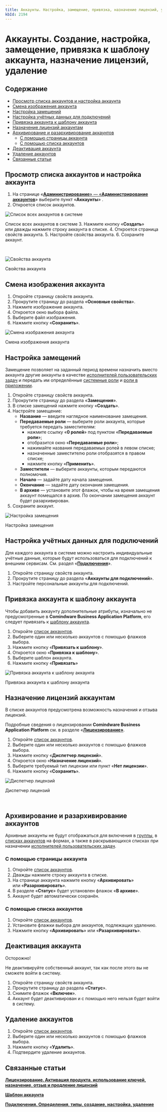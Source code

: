 ```yaml
---
title: Аккаунты. Настройка, замещение, привязка, назначение лицензий, удаление
kbId: 2194
---
```


# Аккаунты. Создание, настройка, замещение, привязка к шаблону аккаунта, назначение лицензий, удаление

## Содержание

- [Просмотр списка аккаунтов и настройка аккаунта](#mcetoc_1gjrh0knp2)
- [Смена изображения аккаунта](#mcetoc_1hqkmeu4o2)
- [Настройка замещений](#mcetoc_1hqkofvke2)
- [Настройка учётных данных для подключений](#mcetoc_1gjrh0knp7)
- [Привязка аккаунта к шаблону аккаунта](#mcetoc_1gjrh0knp3)
- [Назначение лицензий аккаунтам](#mcetoc_1gjrh0knp4)
- [Архивирование и разархивирование аккаунтов](#mcetoc_1hqkmevig3)
    - [С помощью страницы аккаунта](#mcetoc_1hqkodaj20)
    - [С помощью списка аккаунтов](#mcetoc_1hqkodo3k1)
- [Деактивация аккаунта](#mcetoc_1hqkmccma0)
- [Удаление аккаунтов](#mcetoc_1gjrh0knp8)
- [Связанные статьи](#mcetoc_1hpqemkrs1)

## Просмотр списка аккаунтов и настройка аккаунта

1. На странице «[**Администрирование**» — «**Администрирование аккаунтов**](https://kb.comindware.ru/article.php?id=2191)» выберите пункт «**Аккаунты**» *‌*.
2. Откроется список аккаунтов.


![Список всех аккаунтов в системе](https://kb.comindware.ru/assets/img_660ea5aa9f2f4.png)

Список всех аккаунтов в системе
3. Нажмите кнопку «**Создать**» или дважды нажмите строку аккаунта в списке.
4. Откроется страница свойств аккаунта.
5. Настройте свойства аккаунта.
6. Сохраните аккаунт.   

 

![Свойства аккаунта](https://kb.comindware.ru/assets/account_properties.png)

Свойства аккаунта

## Смена изображения аккаунта

1. Откройте страницу свойств аккаунта.
2. Прокрутите страницу до раздела «**Основные свойства**».
3. Нажмите изображение аккаунта.
4. Откроется окно выбора файла.
5. Выберите файл изображения.
6. Нажмите кнопку «**Сохранить**».


![Смена изображения аккаунта](https://kb.comindware.ru/assets/account_image.png)

Смена изображения аккаунта

## Настройка замещений

Замещение позволяет на заданный период времени назначить вместо аккаунта другие аккаунты в качестве [исполнителей пользовательских задач](https://kb.comindware.ru/article.php?id=2392#mcetoc_1h289ssrq3) и передать им определённые [системные роли](https://kb.comindware.ru/article.php?id=2175) и [роли в приложении](https://kb.comindware.ru/article.php?id=2208).

1. Откройте страницу свойств аккаунта.
2. Прокрутите страницу до раздела «**Замещения**».
3. В списке замещений нажмите кнопку «**Создать**».
4. Настройте замещение:
    - **Название** — введите наглядное наименование замещения.
    - **Передаваемые роли** — выберите роли аккаунта, которые требуется передать заместителям:
        - нажмите ссылку «**0 ролей**» под пунктом «**Передаваемые роли**»;
        - отобразится окно «**Передаваемые роли**»;
        - нажимайте названия передаваемых ролей в левом списке;
        - назначенные заместителю роли отобразятся в правом списке;
        - нажмите кнопку «**Применить**».
    - **Заместители** — выберите аккаунты, которым передаются полномочия.
    - **Начало** — задайте дату начала замещения.
    - **Окончание** — задайте дату окончания замещения.
    - **В архиве** — установите этот флажок, чтобы на время замещения аккаунт помещался в архив. По окончании замещения аккаунт будет разархивирован.
5. Сохраните аккаунт.

![Настройка замещения](https://kb.comindware.ru/assets/img_660ec238839c4.png)

Настройка замещения

## Настройка учётных данных для подключений

Для каждого аккаунта в системе можно настроить индивидуальные учётные данные, которые будут использоваться для подключений к внешним сервисам. См. раздел «**[Подключения](https://kb.comindware.ru/article.php?id=2205)**».

1. Откройте страницу свойств аккаунта.
2. Прокрутите страницу до раздела «**Аккаунты для подключений**».
3. Настройте персональные аккаунты для подключений.

## Привязка аккаунта к шаблону аккаунта

Чтобы добавить аккаунту дополнительные атрибуты, изначально не предусмотренные в **Comindware Business Application Platform**, его следует привязать к [шаблону аккаунта](https://kb.comindware.ru/article.php?id=2223).

1. Откройте [список аккаунтов](#mcetoc_1gjrh0knp2).
2. Выберите один или несколько аккаунтов с помощью флажков выбора.
3. Нажмите кнопку «**Привязать к шаблону**».
4. Откроется окно «**Привязка к шаблону**».
5. Выберите шаблон аккаунта.
6. Нажмите кнопку «**Привязать**»

![Привязка аккаунта к шаблону аккаунта](https://kb.comindware.ru/assets/account_link_to_template.png)

Привязка аккаунта к шаблону аккаунта

## Назначение лицензий аккаунтам

В списке аккаунтов предусмотрена возможность назначения и отзыва лицензий.

Подробные сведения о лицензировании **Comindware Business Application Platform** см. в разделе «**[Лицензирование](https://kb.comindware.ru/article.php?id=2183)[»](https://kb.comindware.ru/article.php?id=2183)**.

1. Откройте [список аккаунтов](#mcetoc_1gjrh0knp2).
2. Выберите один или несколько аккаунтов с помощью флажков выбора.
3. Нажмите кнопку «**Диспетчер лицензий**».
4. Откроется окно «**Назначение лицензий**».
5. Выберите требуемый тип лицензии или пункт «**Нет лицензии**».
6. Нажмите кнопку «**Сохранить**».

![Диспетчер лицензий](https://kb.comindware.ru/assets/accounts_license_manager.png)

Диспетчер лицензий

 

## Архивирование и разархивирование аккаунтов

Архивные аккаунты не будут отображаться для включения в [группы](https://kb.comindware.ru/article.php?id=2193), в [списках аккаунтов](https://kb.comindware.ru/article.php?id=2531#mcetoc_1hldeh28h3) на формах, а также в раскрывающихся списках при назначении [исполнителей пользовательских задач](https://kb.comindware.ru/article.php?id=2392#mcetoc_1h289ssrq3).

### С помощью страницы аккаунта

1. Откройте [список аккаунтов](#mcetoc_1gjrh0knp2).
2. Дважды нажмите строку аккаунта в списке.
3. На странице аккаунта нажмите кнопку «**Архивировать**» или «**Разархивировать**».
4. В разделе «**Статус**» будет установлен флажок «**В архиве**».
5. Аккаунт будет автоматически сохранён.

### С помощью списка аккаунтов

1. Откройте [список аккаунтов](#mcetoc_1gjrh0knp2).
2. Установите флажки выбора для аккаунтов, подлежащих удалению.
3. Нажмите кнопку «**Архивировать**» или «**Разархивировать**».

## Деактивация аккаунта

Осторожно!

Не деактивируйте собственный аккаунт, так как после этого вы не сможете войти в систему.

1. Откройте страницу свойств аккаунта.
2. Прокрутите страницу до раздела «**Статус**».
3. Снимите флажок «**Включен**».
4. Аккаунт будет деактивирован и с помощью него нельзя будет войти в систему.

## Удаление аккаунтов

1. Откройте [список аккаунтов](#mcetoc_1gjrh0knp2).
2. Выберите один или несколько аккаунтов с помощью флажков выбора.
3. Нажмите кнопку «**Удалить**».
4. Подтвердите удаление аккаунтов.

## Связанные статьи

**[Лицензирование. Активация продукта, использование ключей, назначение, отзыв и продление лицензий](https://kb.comindware.ru/article.php?id=2183)**

**[Шаблон аккаунта](https://kb.comindware.ru/article.php?id=2223)**

**[Подключения. Определения, типы, создание, настройка, удаление](https://kb.comindware.ru/article.php?id=2205)**